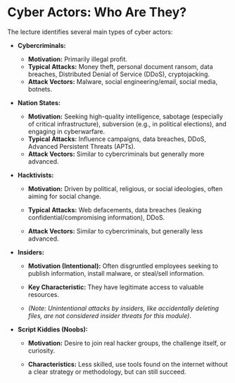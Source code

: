 # Cyber Actors: Who Are They?
The lecture identifies several main types of cyber actors:

- **Cybercriminals:**
    - **Motivation:** Primarily illegal profit.
    - **Typical Attacks:** Money theft, personal document ransom, data breaches, Distributed Denial of Service (DDoS), cryptojacking.
    - **Attack Vectors:** Malware, social engineering/email, social media, botnets.
        
- **Nation States:**
    - **Motivation:** Seeking high-quality intelligence, sabotage (especially of critical infrastructure), subversion (e.g., in political elections), and engaging in cyberwarfare.
    - **Typical Attacks:** Influence campaigns, data breaches, DDoS, Advanced Persistent Threats (APTs).
    - **Attack Vectors:** Similar to cybercriminals but generally more advanced.
- **Hacktivists:**
    - **Motivation:** Driven by political, religious, or social ideologies, often aiming for social change.
    - **Typical Attacks:** Web defacements, data breaches (leaking confidential/compromising information), DDoS.
        
    - **Attack Vectors:** Similar to cybercriminals, but generally less advanced.
        
- **Insiders:**
    - **Motivation (Intentional):** Often disgruntled employees seeking to publish information, install malware, or steal/sell information.
        
    - **Key Characteristic:** They have legitimate access to valuable resources.
        
    - _(Note: Unintentional attacks by insiders, like accidentally deleting files, are not considered insider threats for this module)_.
        
- **Script Kiddies (Noobs):**
    - **Motivation:** Desire to join real hacker groups, the challenge itself, or curiosity.
        
    - **Characteristics:** Less skilled, use tools found on the internet without a clear strategy or methodology, but can still succeed.